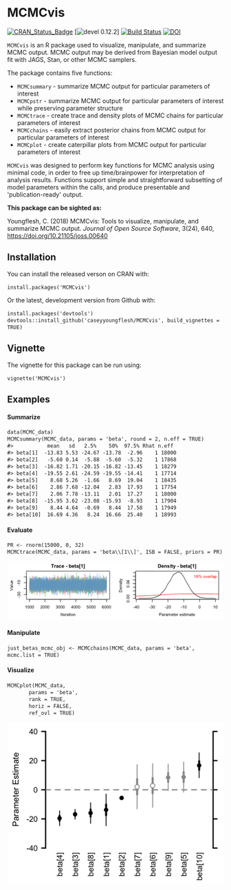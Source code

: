 MCMCvis
====

[![CRAN_Status_Badge](http://www.r-pkg.org/badges/version/MCMCvis)](http://cran.r-project.org/package=MCMCvis) [![devel 0.12.2](https://img.shields.io/badge/devel-0.12.2-blue.svg)] [![Build Status](https://travis-ci.org/caseyyoungflesh/MCMCvis.svg?branch=master)](https://travis-ci.org/caseyyoungflesh/MCMCvis) [![DOI](http://joss.theoj.org/papers/10.21105/joss.00640/status.svg)](https://doi.org/10.21105/joss.00640)



`MCMCvis` is an R package used to visualize, manipulate, and summarize MCMC output. MCMC output may be derived from Bayesian model output fit with JAGS, Stan, or other MCMC samplers.

The package contains five functions:

- `MCMCsummary` - summarize MCMC output for particular parameters of interest
- `MCMCpstr` - summarize MCMC output for particular parameters of interest while preserving parameter structure
- `MCMCtrace` - create trace and density plots of MCMC chains for particular parameters of interest
- `MCMCchains` - easily extract posterior chains from MCMC output for particular parameters of interest
- `MCMCplot` - create caterpillar plots from MCMC output for particular parameters of interest

`MCMCvis` was designed to perform key functions for MCMC analysis using minimal code, in order to free up time/brainpower for interpretation of analysis results. Functions support simple and straightforward subsetting of model parameters within the calls, and produce presentable and 'publication-ready' output.

**This package can be sighted as:**

Youngflesh, C. (2018) MCMCvis: Tools to visualize, manipulate, and summarize MCMC output. *Journal of Open Source Software*, 3(24), 640, https://doi.org/10.21105/joss.00640

Installation
------------

You can install the released verson on CRAN with:
```{r}
install.packages('MCMCvis')
```

Or the latest, development version from Github with:
```{r}
install.packages('devtools')
devtools::install_github('caseyyoungflesh/MCMCvis', build_vignettes = TRUE)
```

Vignette
--------

The vignette for this package can be run using:
```{r}
vignette('MCMCvis')
```

Examples
--------

#### Summarize

```{r}
data(MCMC_data)
MCMCsummary(MCMC_data, params = 'beta', round = 2, n.eff = TRUE)
#>           mean   sd   2.5%    50%  97.5% Rhat n.eff
#> beta[1]  -13.83 5.53 -24.67 -13.78  -2.96    1 18000
#> beta[2]   -5.60 0.14  -5.88  -5.60  -5.32    1 17868
#> beta[3]  -16.82 1.71 -20.15 -16.82 -13.45    1 18279
#> beta[4]  -19.55 2.61 -24.59 -19.55 -14.41    1 17714
#> beta[5]    8.68 5.26  -1.66   8.69  19.04    1 18435
#> beta[6]    2.86 7.68 -12.04   2.83  17.93    1 17754
#> beta[7]    2.06 7.78 -13.11   2.01  17.27    1 18000
#> beta[8]  -15.95 3.62 -23.08 -15.93  -8.93    1 17904
#> beta[9]    8.44 4.64  -0.69   8.44  17.58    1 17949
#> beta[10]  16.69 4.36   8.24  16.66  25.40    1 18993
```

#### Evaluate

```{r}
PR <- rnorm(15000, 0, 32)
MCMCtrace(MCMC_data, params = 'beta\\[1\\]', ISB = FALSE, priors = PR)
```
![](Evaluate_ex.png)


#### Manipulate

```{r}
just_betas_mcmc_obj <- MCMCchains(MCMC_data, params = 'beta', mcmc.list = TRUE)
```

#### Visualize

```{r}
MCMCplot(MCMC_data, 
       params = 'beta', 
       rank = TRUE,
       horiz = FALSE, 
       ref_ovl = TRUE)
```
![](Viz_ex.png)
